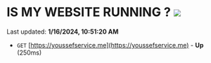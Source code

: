 # IS MY WEBSITE RUNNING ? [![](https://img.shields.io/static/v1?label=Sponsor&message=%E2%9D%A4&logo=GitHub&color=%23fe8e86)](https://github.com/sponsors/<username>)

Last updated: **1/16/2024, 10:51:20 AM**

- `GET` [https://youssefservice.me](https://youssefservice.me) - **Up** (250ms)
